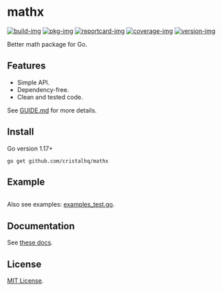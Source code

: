 # mathx

[![build-img]][build-url]
[![pkg-img]][pkg-url]
[![reportcard-img]][reportcard-url]
[![coverage-img]][coverage-url]
[![version-img]][version-url]

Better math package for Go.

## Features

* Simple API.
* Dependency-free.
* Clean and tested code.

See [GUIDE.md](https://github.com/cristalhq/mathx/blob/main/GUIDE.md) for more details.

## Install

Go version 1.17+

```
go get github.com/cristalhq/mathx
```

## Example

```go
```

Also see examples: [examples_test.go](https://github.com/cristalhq/mathx/blob/main/example_test.go).

## Documentation

See [these docs][pkg-url].

## License

[MIT License](LICENSE).

[build-img]: https://github.com/cristalhq/mathx/workflows/build/badge.svg
[build-url]: https://github.com/cristalhq/mathx/actions
[pkg-img]: https://pkg.go.dev/badge/cristalhq/mathx
[pkg-url]: https://pkg.go.dev/github.com/cristalhq/mathx
[reportcard-img]: https://goreportcard.com/badge/cristalhq/mathx
[reportcard-url]: https://goreportcard.com/report/cristalhq/mathx
[coverage-img]: https://codecov.io/gh/cristalhq/mathx/branch/main/graph/badge.svg
[coverage-url]: https://codecov.io/gh/cristalhq/mathx
[version-img]: https://img.shields.io/github/v/release/cristalhq/mathx
[version-url]: https://github.com/cristalhq/mathx/releases
